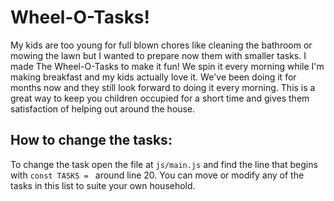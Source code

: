 # Wheel-O-Tasks!

My kids are too young for full blown chores like cleaning the bathroom or mowing the lawn but I wanted to prepare now them with smaller tasks. I made The Wheel-O-Tasks to make it fun! We spin it every morning while I'm making breakfast and my kids actually love it. We've been doing it for months now and they still look forward to doing it every morning. This is a great way to keep you children occupied for a short time and gives them satisfaction of helping out around the house.


## How to change the tasks:

To change the task open the file at `js/main.js` and find the line that begins with `const TASKS
 = ` around line 20. You can move or modify any of the tasks in this list to suite your own household.
